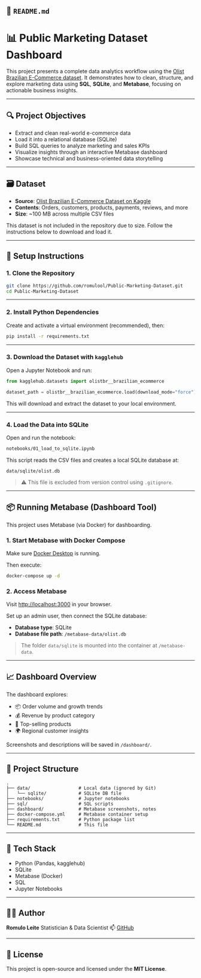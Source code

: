 ## 📄 `README.md`

# 📊 Public Marketing Dataset Dashboard

This project presents a complete data analytics workflow using the [Olist Brazilian E-Commerce dataset](https://www.kaggle.com/datasets/olistbr/brazilian-ecommerce). It demonstrates how to clean, structure, and explore marketing data using **SQL**, **SQLite**, and **Metabase**, focusing on actionable business insights.

---

## 🔍 Project Objectives

- Extract and clean real-world e-commerce data
- Load it into a relational database (SQLite)
- Build SQL queries to analyze marketing and sales KPIs
- Visualize insights through an interactive Metabase dashboard
- Showcase technical and business-oriented data storytelling

---

## 🗃️ Dataset

- **Source**: [Olist Brazilian E-Commerce Dataset on Kaggle](https://www.kaggle.com/datasets/olistbr/brazilian-ecommerce)
- **Contents**: Orders, customers, products, payments, reviews, and more
- **Size**: ~100 MB across multiple CSV files

This dataset is not included in the repository due to size. Follow the instructions below to download and load it.

---

## 🚀 Setup Instructions

### 1. Clone the Repository

```bash
git clone https://github.com/romulool/Public-Marketing-Dataset.git
cd Public-Marketing-Dataset
```

---

### 2. Install Python Dependencies

Create and activate a virtual environment (recommended), then:

```bash
pip install -r requirements.txt
```

---

### 3. Download the Dataset with `kagglehub`

Open a Jupyter Notebook and run:

```python
from kagglehub.datasets import olistbr__brazilian_ecommerce

dataset_path = olistbr__brazilian_ecommerce.load(download_mode="force")
```

This will download and extract the dataset to your local environment.

---

### 4. Load the Data into SQLite

Open and run the notebook:

```bash
notebooks/01_load_to_sqlite.ipynb
```

This script reads the CSV files and creates a local SQLite database at:

```
data/sqlite/olist.db
```

> ⚠️ This file is excluded from version control using `.gitignore`.

---

## 📦 Running Metabase (Dashboard Tool)

This project uses Metabase (via Docker) for dashboarding.

### 1. Start Metabase with Docker Compose

Make sure [Docker Desktop](https://www.docker.com/products/docker-desktop/) is running.

Then execute:

```bash
docker-compose up -d
```

### 2. Access Metabase

Visit [http://localhost:3000](http://localhost:3000) in your browser.

Set up an admin user, then connect the SQLite database:

* **Database type**: SQLite
* **Database file path**: `/metabase-data/olist.db`

> The folder `data/sqlite` is mounted into the container at `/metabase-data`.

---

## 📈 Dashboard Overview

The dashboard explores:

* 📦 Order volume and growth trends
* 💰 Revenue by product category
* 🛒 Top-selling products
* 🌍 Regional customer insights

Screenshots and descriptions will be saved in `/dashboard/`.

---

## 📁 Project Structure

```
.
├── data/                  # Local data (ignored by Git)
│   └── sqlite/            # SQLite DB file
├── notebooks/             # Jupyter notebooks
├── sql/                   # SQL scripts
├── dashboard/             # Metabase screenshots, notes
├── docker-compose.yml     # Metabase container setup
├── requirements.txt       # Python package list
└── README.md              # This file
```

---

## 🔧 Tech Stack

* Python (Pandas, kagglehub)
* SQLite
* Metabase (Docker)
* SQL
* Jupyter Notebooks

---

## 🙋‍♂️ Author

**Romulo Leite**
Statistician & Data Scientist
📫 [GitHub](https://github.com/romulool)

---

## 📜 License

This project is open-source and licensed under the **MIT License**.
